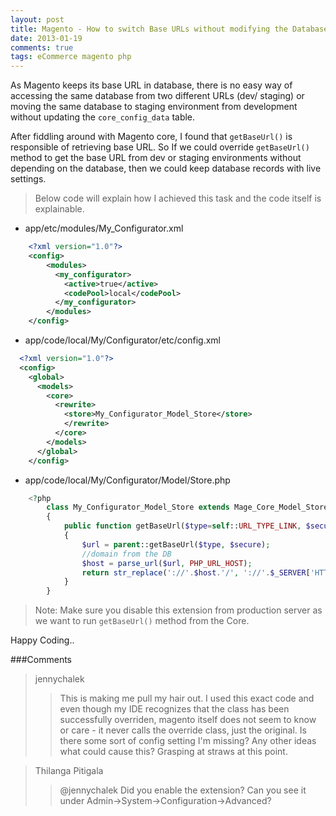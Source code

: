 ```yaml
---
layout: post
title: Magento - How to switch Base URLs without modifying the Database
date: 2013-01-19
comments: true
tags: eCommerce magento php
---
```


As Magento keeps its base URL in database, there is no easy way of accessing the same database from two different URLs
(dev/ staging) or moving the same database to staging environment from development without updating  the `core_config_data` table.


After fiddling around with Magento core, I found that `getBaseUrl()` is responsible of retrieving base URL.
So If we could override `getBaseUrl()` method to get the base URL from dev or staging environments without depending on the database,
then we could keep database records with live settings.

> Below code will explain how I achieved this task and the code itself is explainable.

- app/etc/modules/My_Configurator.xml

```xml
    <?xml version="1.0"?>
    <config>
        <modules>
          <my_configurator>
            <active>true</active>
            <codePool>local</codePool>
          </my_configurator>
        </modules>
    </config>
```
- app/code/local/My/Configurator/etc/config.xml

```xml
  <?xml version="1.0"?>
  <config>
    <global>
      <models>
        <core>
          <rewrite>
            <store>My_Configurator_Model_Store</store>
            </rewrite>
          </core>
        </models>
      </global>
    </config>
```
- app/code/local/My/Configurator/Model/Store.php

```php
    <?php
        class My_Configurator_Model_Store extends Mage_Core_Model_Store
        {
            public function getBaseUrl($type=self::URL_TYPE_LINK, $secure=null)
            {
                $url = parent::getBaseUrl($type, $secure);
                //domain from the DB
                $host = parse_url($url, PHP_URL_HOST);
                return str_replace('://'.$host.'/', '://'.$_SERVER['HTTP_HOST'].'/', $url);
            }
        }
```
>Note: Make sure you disable this extension from production server as we want to run `getBaseUrl()` method from the Core.

Happy Coding..

###Comments

>jennychalek
>>This is making me pull my hair out. I used this exact code and even though my IDE recognizes that the class
      has been successfully overriden, magento itself does not seem to know or care - it never calls the override
      class, just the original. Is there some sort of config setting I&#39;m missing? Any other ideas what could
      cause this? Grasping at straws at this point.

>Thilanga Pitigala
>>@jennychalek Did you enable the extension? Can you see it under Admin-&gt;System-&gt;Configuration-&gt;Advanced?
